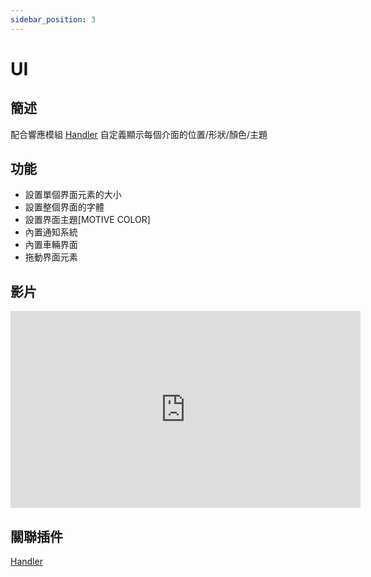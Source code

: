 ```yaml
---
sidebar_position: 3
---
```


# UI

## 簡述

配合響應模組 [Handler](./handler) 自定義顯示每個介面的位置/形狀/顏色/主題

## 功能

- 設置單個界面元素的大小
- 設置整個界面的字體
- 設置界面主題[MOTIVE COLOR]
- 內置通知系統
- 內置車輛界面
- 拖動界面元素

## 影片

<iframe width="560" height="315" src="https://www.youtube.com/embed/AWebbh9g8Ds" title="YouTube video player" frameborder="0" allow="accelerometer; autoplay; clipboard-write; encrypted-media; gyroscope; picture-in-picture" allowfullscreen></iframe>

## 關聯插件

[Handler](./Handler)